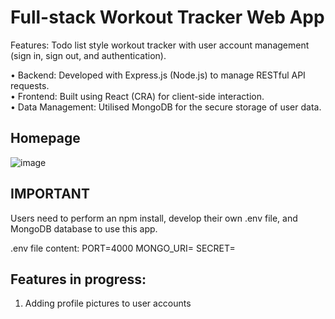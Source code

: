 # Full-stack Workout Tracker Web App
Features: Todo list style workout tracker with user account management (sign in, sign out, and authentication).

•	Backend: Developed with Express.js (Node.js) to manage RESTful API requests.<br>
•	Frontend: Built using React (CRA) for client-side interaction.<br>
•	Data Management: Utilised MongoDB for the secure storage of user data.

## Homepage
![image](https://github.com/Vernon-C/workout-tracker/assets/80450405/129d724e-5610-4256-ac96-6bdb98d23cd1)

## IMPORTANT
Users need to perform an npm install, develop their own .env file, and MongoDB database to use this app.

.env file content:
PORT=4000
MONGO_URI=<MongoDB connect URL>
SECRET=<JSON web token name>

## Features in progress:
1. Adding profile pictures to user accounts

